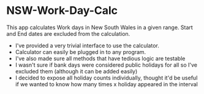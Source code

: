 # NSW-Work-Day-Calc
This app calculates Work days in New South Wales in a given range.
Start and End dates are excluded from the calculation.
- I've provided a very trivial interface to use the calculator.
- Calculator can easily be plugged in to any program.
- I've also made sure all methods that have tedious logic are testable
- I wasn't sure if bank days were considered public holidays for all so I've excluded them (although it can be added easily)
- I decided to expose all holiday counts individually, thought it'd be useful if we wanted to know how many times x holiday appeared in the interval

